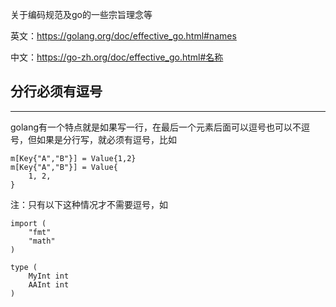 关于编码规范及go的一些宗旨理念等

英文：https://golang.org/doc/effective_go.html#names

中文：https://go-zh.org/doc/effective_go.html#名称

## **分行必须有逗号**

---

golang有一个特点就是如果写一行，在最后一个元素后面可以逗号也可以不逗号，但如果是分行写，就必须有逗号，比如

```text
m[Key{"A","B"}] = Value{1,2}
m[Key{"A","B"}] = Value{
	1, 2,
}
```

注：只有以下这种情况才不需要逗号，如

```text
import (
	"fmt"
	"math"
)

type (
	MyInt int
	AAInt int
)
```
